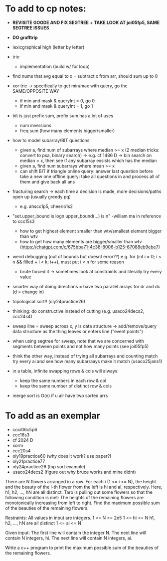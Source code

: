 # To add to cp notes:
- **REVISITE GOODE AND FIX SEGTREE** + **TAKE LOOK AT joi05fp5, SAME SEGTREE ISSUES**
- **DO grafftrip**

- lexicgraphical high (letter by letter)
- trie
    - implementation (build w/ for loop)
- find nums that avg equal to x = subtract x from arr, should sum up to 0 
- xor trie -> specifically to get min/max with query, go the SAME/OPPOSITE WAY
    - if min and mask & queryInt = 0, go 0
    - if min and mask & queryInt = 1, go 1
- bit is just prefix sum, prefix sum has a lot of uses
    - num inversions
    - freq sum (how many elements bigger/smaller)
- how to model subarray/BIT questions
    - given a, find num of subarrays where median >= x (2 median tricks: convert to psa, binary search)
        -> e.g. cf 1486 D -> bin search on median = x, then see if any subarray exsists which has the median
    - given a, find num subarrays where mean >= x
    - can shift BIT if triangle
online query: answer last question before take a new one 
offline query: take all questions in and process all of them and give back all ans
- fracturing search -> each time a decision is made, more decisions/paths open up (usually greedy pq)
    - e.g. ahscc1p5, cheerio1s2
- "set.upper_bound is logn upper_bound(...) is n" -william ma in reference to ccc15s3
    - how to get highest element smaller than wtv/smallest element bigger than wtv
    - how to get how many elements are bigger/smaller than wtv (https://chatgpt.com/c/675bba71-4c38-8006-b125-67088eb9ebe7)
- weird debugging (out of bounds but doesnt error??) e.g. for (int i = 0; i < n && filled + i < k; i++), must put i < n for some reason
    - brute forced it -> sometimes look at constraints and literally try every value
- smarter way of doing directions = have two parallel arrays for dr and dc (d = change in)
- topological sort!! (oly24practice26)
- thinking: do constructive instead of cutting (e.g. usaco24decs2, ccc24s4)
- sweep line = sweep across x, y is data structure -> add/remove/query data structure as the thing leaves or enters line ("event points")
- when using segtree for sweep, note that we are concerned with segments between points and not how many points (see joi05fp5)
- think the other way, instead of trying all subarrays and counting match try every ai and see how many subarraays make it match (usaco25jans1)
- in a table, infinite swapping rows & cols will always:
    - keep the same numbers in each row & col
    - keep the same number of distinct row & cols
- merge sort is O(n) if u alr have two sorted arrs


# To add as an exemplar
- coci06c5p6
- ccc16s3
- cf 2024 D
- xorm
- ccc20s4
- oly19practice60 (why does it work? use paper?)
- oly21practice77
- oly24practice26 (top sort example)
- usaco24decs2 (figure out why bruce works and mine didnt)


There are N flowers arranged in a row. For each i (1 <= i <= N), the height and the beauty of the 
i-th flower from the left is hi and ai, respectively. Here, h1, h2, ..., hN are all distinct.
Taro is pulling out some flowers so that the following condition is met:
The heights of the remaining flowers are monotonically increasing from left to right.
Find the maximum possible sum of the beauties of the remaining flowers.

Restraints:
All values in input are integers.
1 <= N <= 2e5
1 <= hi <= N
h1, h2, ..., hN are all distinct
1 <= ai <= N

Given input:
The first line will contain the integer N.
The next line will contain N integers, hi.
The next line will contain N integers, ai.

Write a c++ program to print the maximum possible sum of the beauties of the remaining flowers.